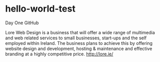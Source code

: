 # hello-world-test
Day One GitHub

Lore Web Design is a business that will offer a wide range of multimedia and web related services to small businesses, start-ups and the self employed within Ireland. The business plans to achieve this by offering website design and development, hosting & maintenance and effective branding at a highly competitive price. http://lore.ie/
